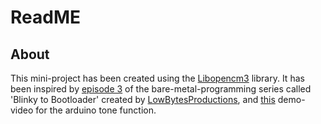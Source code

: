 # ReadME
## About
This mini-project has been created using the [Libopencm3](https://github.com/libopencm3/libopencm3.git) library. It has been inspired by [episode 3](https://youtu.be/kHUGY05ImWU?si=Vh5Gr6h10EMrnC-T) of the bare-metal-programming series called 'Blinky to Bootloader' created by [LowBytesProductions](https://github.com/lowbyteproductions), and [this](https://youtu.be/w2Hw4gZW8lg?si=O6G8aiUOVoReguwL) demo-video for the arduino tone function. 
